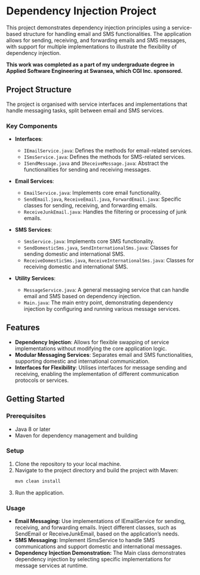 # Dependency Injection Project

This project demonstrates dependency injection principles using a service-based structure for handling email and SMS functionalities. The application allows for sending, receiving, and forwarding emails and SMS messages, with support for multiple implementations to illustrate the flexibility of dependency injection.

**This work was completed as a part of my undergraduate degree in Applied Software Engineering at Swansea, which CGI Inc. sponsored.**

## Project Structure

The project is organised with service interfaces and implementations that handle messaging tasks, split between email and SMS services.

### Key Components

- **Interfaces**:
    - `IEmailService.java`: Defines the methods for email-related services.
    - `ISmsService.java`: Defines the methods for SMS-related services.
    - `ISendMessage.java` and `IReceiveMessage.java`: Abstract the functionalities for sending and receiving messages.

- **Email Services**:
    - `EmailService.java`: Implements core email functionality.
    - `SendEmail.java`, `ReceiveEmail.java`, `ForwardEmail.java`: Specific classes for sending, receiving, and forwarding emails.
    - `ReceiveJunkEmail.java`: Handles the filtering or processing of junk emails.

- **SMS Services**:
    - `SmsService.java`: Implements core SMS functionality.
    - `SendDomesticSms.java`, `SendInternationalSms.java`: Classes for sending domestic and international SMS.
    - `ReceiveDomesticSms.java`, `ReceiveInternationalSms.java`: Classes for receiving domestic and international SMS.

- **Utility Services**:
    - `MessageService.java`: A general messaging service that can handle email and SMS based on dependency injection.
    - `Main.java`: The main entry point, demonstrating dependency injection by configuring and running various message services.

## Features

- **Dependency Injection**: Allows for flexible swapping of service implementations without modifying the core application logic.
- **Modular Messaging Services**: Separates email and SMS functionalities, supporting domestic and international communication.
- **Interfaces for Flexibility**: Utilises interfaces for message sending and receiving, enabling the implementation of different communication protocols or services.

## Getting Started

### Prerequisites

- Java 8 or later
- Maven for dependency management and building

### Setup

1. Clone the repository to your local machine.
2. Navigate to the project directory and build the project with Maven:
   ```bash
   mvn clean install
    ```
3. Run the application.

### Usage

- **Email Messaging:** Use implementations of IEmailService for sending, receiving, and forwarding emails. Inject different classes, such as SendEmail or ReceiveJunkEmail, based on the application’s needs.
- **SMS Messaging:** Implement ISmsService to handle SMS communications and support domestic and international messages.
- **Dependency Injection Demonstration:** The Main class demonstrates dependency injection by selecting specific implementations for message services at runtime.
